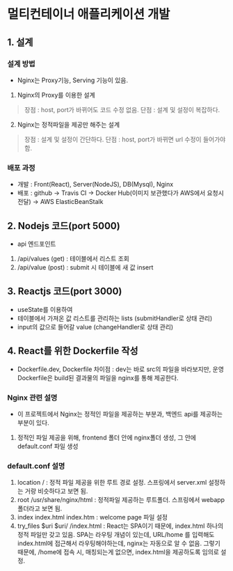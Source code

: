 # 멀티컨테이너 애플리케이션 개발

## 1. 설계
### 설계 방법
- Nginx는 Proxy기능, Serving 기능이 있음.
1. Nginx의 Proxy를 이용한 설계
> 장점 : host, port가 바뀌어도 코드 수정 없음.
> 단점 : 설계 및 설정이 복잡하다.
2. Nginx는 정적파일을 제공만 해주는 설계
> 장점 : 설계 및 설정이 간단하다.
> 단점 : host, port가 바뀌면 url 수정이 들어가야함.

### 배포 과정
- 개발 : Front(React), Server(NodeJS), DB(Mysql), Nginx
- 배포 : github -> Travis CI -> Docker Hub(이미지 보관했다가 AWS에서 요청시 전달) -> AWS ElasticBeanStalk

## 2. Nodejs 코드(port 5000)
- api 엔드포인트
1. /api/values (get) : 테이블에서 리스트 조회
2. /api/value (post) : submit 시 테이블에 새 값 insert

## 3. Reactjs 코드(port 3000)
- useState를 이용하여
- 테이블에서 가져온 값 리스트를 관리하는 lists (submitHandler로 상태 관리)
- input의 값으로 들어갈 value (changeHandler로 상태 관리)

## 4. React를 위한 Dockerfile 작성
- Dockerfile.dev, Dockerfile 차이점 : dev는 바로 src의 파일을 바라보지만, 운영 Dockerfile은 build된 결과물의 파일을 nginx를 통해 제공한다.
### Nginx 관련 설명
- 이 프로젝트에서 Nginx는 정적인 파일을 제공하는 부분과, 백엔드 api를 제공하는 부분이 있다.
1. 정적인 파일 제공을 위해, frontend 폴더 안에 nginx폴더 생성, 그 안에 default.conf 파일 생성

### default.conf 설명
1. location / : 정적 파일 제공을 위한 루트 경로 설정. 스프링에서 server.xml 설정하는 거랑 비슷하다고 보면 됨.
2. root /usr/share/nginx/html : 정적파일 제공하는 루트폴더. 스프링에서 webapp폴더라고 보면 됨.
3. index index.html index.htm : welcome page 파일 설정
4. try_files $uri $uri/ /index.html : React는 SPA이기 때문에, index.html 하나의 정적 파일만 갖고 있음.
  SPA는 라우팅 개념이 있는데, URL/home 를 입력해도 index.html에 접근해서 라우팅해야하는데, nginx는 자동으로 알 수 없음.
  그렇기 때문에, /home에 접속 시, 매칭되는게 없으면, index.html을 제공하도록 임의로 설정.

